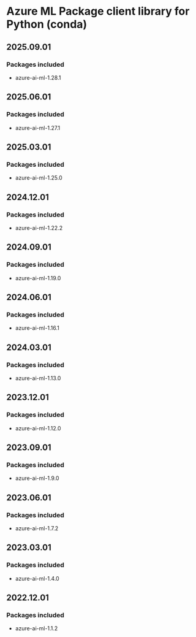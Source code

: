 # Azure ML Package client library for Python (conda)

## 2025.09.01

### Packages included

- azure-ai-ml-1.28.1

## 2025.06.01

### Packages included

- azure-ai-ml-1.27.1

## 2025.03.01

### Packages included

- azure-ai-ml-1.25.0

## 2024.12.01

### Packages included

- azure-ai-ml-1.22.2

## 2024.09.01

### Packages included

- azure-ai-ml-1.19.0

## 2024.06.01

### Packages included

- azure-ai-ml-1.16.1

## 2024.03.01

### Packages included

- azure-ai-ml-1.13.0

## 2023.12.01

### Packages included

- azure-ai-ml-1.12.0

## 2023.09.01

### Packages included

- azure-ai-ml-1.9.0

## 2023.06.01

### Packages included

- azure-ai-ml-1.7.2

## 2023.03.01

### Packages included

- azure-ai-ml-1.4.0

## 2022.12.01

### Packages included

- azure-ai-ml-1.1.2
